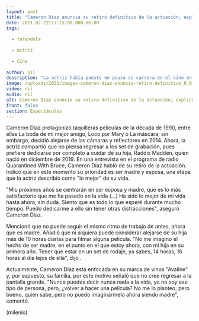 ```yaml
---
layout: post
title: "Cameron Díaz anuncia su retiro definitivo de la actuación; explica los motivos"
date: 2021-02-22T17:15:00.000-06:00
tags:
  
  - farandula
  
  - actriz
  
  - Cine
  
author: nil
description: "La actriz había puesto en pausa su carrera en el cine en 2014, cinco años después se convirtió en madre de una niña. "
image: /uploads/2021/images-cameron-diaz-anuncia-retiro-definitivo_0_0_1200_747.jpg
video: nil
audio: nil
alt: Cameron Díaz anuncia su retiro definitivo de la actuación; explica los motivos
front: false
section: Espectáculos
---
```


Cameron Díaz protagonizó taquilleras películas de la década de 1990, entre ellas La boda de mi mejor amigo, Loco por Mary o La máscara; sin embargo, decidió alejarse de las cámaras y reflectores en 2014. Ahora, la actriz compartió que no piensa regresar a los set de grabación, pues prefiere dedicarse por completo a cuidar de su hija, Raddix Madden, quien nació en diciembre de 2019. En una entrevista en el programa de radio Quarantined With Bruce, Cameron Díaz habló de su retiro de la actuación. Indicó que en este momento su prioridad es ser madre y esposa, una etapa que la actriz describió como "lo mejor" de su vida.

"Mis próximos años se centrarán en ser esposa y madre, que es lo más satisfactorio que me ha pasado en la vida (...) Ha sido lo mejor de mi vida hasta ahora, sin duda. Siento que es todo lo que esperé durante mucho tiempo. Puedo dedicarme a ello sin tener otras distracciones", aseguró Cameron Díaz.  

Mencionó que no puede seguir el mismo ritmo de trabajo de antes, ahora que es madre. Añadió que ni siquiera puede considerar alejarse de su hija más de 10 horas diarias para filmar alguna película.  "No me imagino el hecho de ser madre, en el punto en el que estoy ahora, con mi hija en su primera año. Tener que estar en un set de rodaje, ya sabes, 14 horas, 16 horas al día lejos de ella", dijo .

Actualmente, Cameron Díaz está enfocada en su marca de vinos "Avaline" y, por supuesto, su familia, por este motivo señaló que no cree regresar a la pantalla grande.  "Nunca puedes decir nunca nada a la vida, yo no soy ese tipo de persona, pero, ¿volver a hacer una película? No me lo planteo, pero bueno, quién sabe, pero no puedo imaginármelo ahora siendo madre", comentó. 

(milenio)